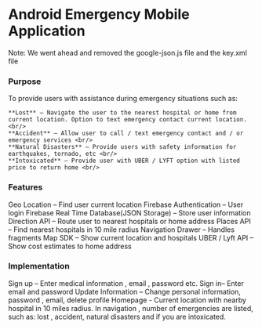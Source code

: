 # Android Emergency Mobile Application

Note: We went ahead and removed the google-json.js file and the key.xml file

### Purpose
  To provide users with assistance during emergency situations such as: <br/>
  
    **Lost** – Navigate the user to the nearest hospital or home from current location. Option to text emergency contact current location. <br/>
    **Accident** – Allow user to call / text emergency contact and / or emergency services <br/>
    **Natural Disasters** – Provide users with safety information for earthquakes, tornado, etc <br/>
    **Intoxicated** – Provide user with UBER / LYFT option with listed price to return home <br/>
  
### Features
  Geo Location – Find user current location
  Firebase Authentication – User login 
  Firebase Real Time Database(JSON Storage) – Store user information
  Direction API – Route user to nearest hospitals or home address
  Places API – Find nearest hospitals in 10 mile radius 
  Navigation Drawer – Handles fragments
  Map SDK – Show current location and hospitals
  UBER / Lyft API – Show cost estimates to home address 

### Implementation
  Sign up – Enter medical information , email , password etc.
  Sign in– Enter email and password
  Update Information – Change personal information, password , email, delete profile
  Homepage - Current location with nearby hospital in 10 miles radius.
    In navigation , number of emergencies are listed, such as: lost , accident, natural disasters and if you are intoxicated.  
    





